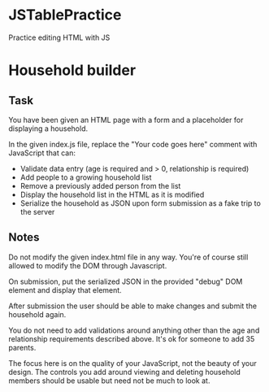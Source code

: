 # JSTablePractice
Practice editing HTML with JS

Household builder
=================

Task
----

You have been given an HTML page with a form and a placeholder for displaying
a household.

In the given index.js file, replace the "Your code goes here" comment with JavaScript that can:

* Validate data entry (age is required and > 0, relationship is required)
* Add people to a growing household list
* Remove a previously added person from the list
* Display the household list in the HTML as it is modified
* Serialize the household as JSON upon form submission as a fake trip to the server

Notes
-----

Do not modify the given index.html file in any way. You're of course still allowed to modify the DOM through Javascript.

On submission, put the serialized JSON in the provided "debug" DOM element and display that element.

After submission the user should be able to make changes and submit the household again.

You do not need to add validations around anything other than the age and relationship requirements described above. It's ok for someone to add 35 parents.

The focus here is on the quality of your JavaScript, not the beauty of your design. The controls you add around viewing and deleting
household members should be usable but need not be much to look at.
